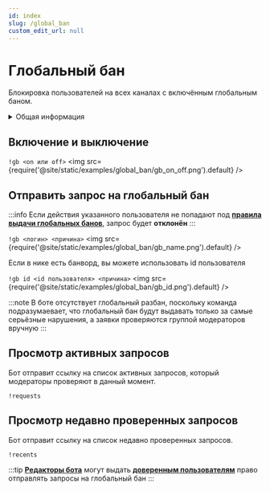 ```yaml
---
id: index
slug: /global_ban
custom_edit_url: null
---
```


# Глобальный бан
Блокировка пользователей на всех каналах с включённым глобальным баном.

<details>
  <summary>Общая информация</summary>
  <ul>
    <li><b>Название:</b> gb</li>
    <li><b>Элиасы:</b> requests, recents, gbmods, gbmod, approve, disapprove </li>
    <li><b>Кулдаун:</b> общий 1 секунда</li>
    <li><a href="https://github.com/Relanit/ModBoty/blob/master/ModBoty/cogs/global_ban.py"><b>Исходный код</b></a></li>
  </ul>
</details>

## Включение и выключение
`!gb <on или off>`
<img src={require('@site/static/examples/global_ban/gb_on_off.png').default} />

## Отправить запрос на глобальный бан

:::info
Если действия указанного пользователя не попадают под **[правила  выдачи глобальных банов](./rules.md)**, запрос будет **отклонён**
:::

`!gb <логин> <причина>`
<img src={require('@site/static/examples/global_ban/gb_name.png').default} />
<p></p>

Если в нике есть банворд, вы можете использовать id пользователя

`!gb id <id пользователя> <причина>`
<img src={require('@site/static/examples/global_ban/gb_id.png').default} />
<p></p>

:::note
В боте отсутствует глобальный разбан, поскольку команда подразумаевает, что глобальный бан будут выдавать только за самые серьёзные нарушения, а заявки проверяются группой модераторов вручную
:::

## Просмотр активных запросов
Бот отправит ссылку на список активных запросов, который модераторы проверяют в данный момент.

`!requests`

## Просмотр недавно проверенных запросов
Бот отправит ссылку на список недавно проверенных запросов.

`!recents`

:::tip
**[Редакторы бота](../editors.md)** могут выдать **[доверенным пользователям](../trusted-users.md)** право отправлять запросы на глобальный бан
:::